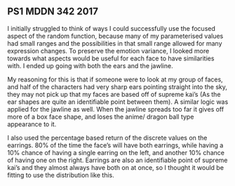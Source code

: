 ## PS1 MDDN 342 2017

I initially struggled to think of ways I could successfully use the focused aspect of the random function, because many of my parameterised values had small ranges and the possibilities in that small range allowed for many expression changes.  To preserve the emotion variance, I looked more towards what aspects would be useful for each face to have similarities with. I ended up going with both the ears and the jawline. 

My reasoning for this is that if someone were to look at my group of faces, and half of the characters had very sharp ears pointing straight into the sky, they may not pick up that my faces are based off of supreme kai’s (As the ear shapes are quite an identifiable point between them). A similar logic was applied for the jawline as well. When the jawline spreads too far it gives off more of a box face shape, and loses the anime/ dragon ball type appearance to it. 

I also used the percentage based return of the discrete values on the earrings. 80% of the time the face’s will have both earrings, while having a 10% chance of having a single earring on the left, and another 10% chance of having one on the right. Earrings are also an identifiable point of supreme kai’s and they almost always have both on at once, so I thought it would be fitting to use the distribution like this.



